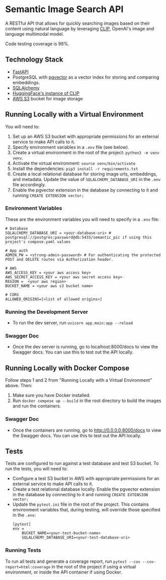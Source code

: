 # Semantic Image Search API
A RESTful API that allows for quickly searching images based on their content using natural language by leveraging [CLIP](https://openai.com/research/clip), OpenAI's image and language multimodal model.

Code testing coverage is 98%.

## Technology Stack
- [FastAPI](https://fastapi.tiangolo.com/)
- PostgreSQL with [pgvector](https://github.com/pgvector/pgvector) as a vector index for storing and comparing embeddings.
- [SQLAlchemy](https://www.sqlalchemy.org/)
- [HuggingFace's instance of CLIP](https://huggingface.co/docs/transformers/model_doc/clip)
- [AWS S3](https://aws.amazon.com/s3/) bucket for image storage

## Running Locally with a Virtual Environment
You will need to:
1. Set up an AWS S3 bucket with appropriate permissions for an external service to make API calls to it.
2. Specify environment variables in a `.env` file (see below).
3. Create a virtual environment in the root of the project: `python3 -m venv venv`.
4. Activate the virtual environment: `source venv/bin/activate`
5. Install the dependencies: `pip3 install -r requirements.txt`
7. Create a local relational database for storing image urls, embeddings, and metadata. Update the value of `SQLALCHEMY_DATABASE_URI` in the `.env` file accordingly.
8. Enable the pgvector extension in the database by connecting to it and running `CREATE EXTENSION vector;`

### Environment Variables
These are the environment variables you will need to specify in a `.env` file:

```
# Database
SQLALCHEMY_DATABASE_URI = <your-database-uri> # postgresql://postgres:password@db:5433/semantic_pic if using this project's compose.yaml values

# App auth
ADMIN_PW = <strong-admin-password> # For authenticating the protected POST and DELETE routes via Authorization header.

# AWS
AWS_ACCESS_KEY = <your aws access key>
AWS_SECRET_ACCESS_KEY = <your aws secret access key>
REGION =  <your aws region>
BUCKET_NAME = <your aws s3 bucket name>

# CORS
ALLOWED_ORIGINS=[<list of allowed origins>]
```

### Running the Development Server
- To run the dev server, run `uvicorn app.main:app --reload`

### Swagger Doc
- Once the dev server is running, go to localhost:8000/docs to view the Swagger docs. You can use this to test out the API locally. 

## Running Locally with Docker Compose
Follow steps 1 and 2 from "Running Locally with a Virtual Environment" above. Then:
1. Make sure you have Docker installed.
2. Run `docker compose up --build` in the root directory to build the images and run the containers.

### Swagger Doc
- Once the containers are running, go to http://0.0.0.0:8000/docs to view the Swagger docs. You can use this to test out the API locally. 

## Tests
Tests are configured to run against a test database and test S3 bucket. To run the tests, you will need to:
- Configure a test S3 bucket in AWS with appropriate permissions for an external service to make API calls to it.
- Create a test relational database locally. Enable the pgvector extension in the database by connecting to it and running `CREATE EXTENSION vector;`
- Update the `pytest.ini` file in the root of the project. This contains environment variables that, during testing, will override those specified in the `.env`:
    ```
    [pytest]
    env =
        BUCKET_NAME=<your-test-bucket-name>
        SQLALCHEMY_DATABASE_URI=<your-test-database-uri>
    ```

### Running Tests
To run all tests and generate a coverage report, run `pytest --cov --cov-report=html:coverage` in the root of the project if using a virtual environment, or inside the API container if using Docker.